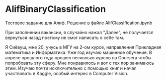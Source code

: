 # AlifBinaryClassification
Тестовое задание для Алиф. Решение в файле AlifClassification.ipynb

При заполнении вакансии, я случайно нажал "Далее", не получается вернуться назад поэтому не смог написать о себе там.

Я Сиёвуш, мне 20, учусь в МГУ на 2-ом курсе, направления Прикладная математика и Информатика. Уже год изучаю машинное обучение. В апреле прошлого года прошел несколько курсов на Coursera чтобы попробовать эту сферу. Мне понравилось и вот с тех пор занимаюсь этим. Изучаю почти исключительно с помощью книг и начал участвовать в Kaggle, особый интерес в Computer Vision.
